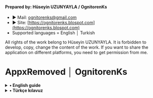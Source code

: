 #### Prepared by: Hüseyin UZUNYAYLA / OgnitorenKs
- ► Mail: ognitorenks@gmail.com
- ► Site: [https://ognitorenks.blospot.com](https://ognitorenks.blospot.com)
- Supported languages = English │ Turkish

All rights of the work belong to Hüseyin UZUNYAYLA. It is forbidden to develop, copy, change the content of the work. If you want to share the application on different platforms, you need to get permission from me.

# AppxRemoved │ OgnitorenKs

<details><B><summary> • English guide</B></summary>

- AppxRemoved scans and categorizes the appx applications installed on your system, and then lists the desired applications for you to delete.
- Some of the applications installed on the system are marked as unremovable by Microsoft. However, the application allows you to delete these applications as well. 
- In addition, it is added to regedit with the instructions shared by Microsoft so that it does not reinstall the deleted applications through the update channel.
- Be sure to restart the system after the deletions, the script will be run to clean up the junk files after the system is booted.

#### About warnings from antivirus programs

- Antiviruses may warn when removing the NSudo authorization tool and system applications.
- Multiple deletions may alert antivirus programs.
- The source code of the work is open, you can review it. If you do not trust it, please do not use it.

#### Nasıl kullanılır?

- After running the application, you will be prompted and informed. It will be enough to press any key to pass this screen.

![Repoo1](https://raw.githubusercontent.com/OgnitorenKs12/AppxRemoved/main/.github/EN/1.png)

- Be patient as the menu may be a bit late due to the operations performed in the data analysis section and the collection of information about the applications.

![Repoo2](https://raw.githubusercontent.com/OgnitorenKs12/AppxRemoved/main/.github/EN/2.png)

- After the menu that lists the installed appx applications, the meaning of the color codes at the beginning of the list. There is also detailed information to the right of the apps.

![Repoo3](https://raw.githubusercontent.com/OgnitorenKs12/AppxRemoved/main/.github/EN/3.png)

- You can write the numbers of the applications you want to uninstall with a comma (,) between them. Example; 50,65,67,82

![Repoo1](https://raw.githubusercontent.com/OgnitorenKs12/AppxRemoved/main/.github/EN/4.1.png)
![Repoo1](https://raw.githubusercontent.com/OgnitorenKs12/AppxRemoved/main/.github/EN/4.2.png)

- Do not forget to reboot the system after the operations. The script attached to the system boot will be run to clean up the remaining junk files.

</details>

<details><B><summary> • Türkçe kılavuz</B></summary>

- AppxRemoved uygulaması sisteminizde yüklü olan appx uygulamaları tarayıp, sınıflandırdıktan sonra istenilen uygulamaları silmeniz için listeleyerek size sunar.
- Sistemde yüklü olan uygulamaların belli bir kısmı Microsoft tarafından kaldırılmaz olarak işaretlenmiştir. Ancak uygulama bu uygulamaları da silmenize olanak sağlamaktadır. 
- Ayrıca silinen uygulamaları güncelleme kanalıyla yeniden yüklememesi için Microsoft'un paylaştığı yönergelerle regedit içerisine ekleme yapılır.
- Yaptığınız silme işlemlerinden sonra sistemi mutlaka yeniden başlatınız, sistem açıldıktan sonra çöp dosyaları temizlemesi için komut dosyası çalıştırılacaktır.

#### Antivirüs programlarının uyarıları hakkında

- NSudo yetkilendirme aracı ve sistem uygulamalarını kaldırırken antivirüsler uyarı verebilir.
- Çoklu silme işleminde kaynaklı antivirüs programları uyarı verebilir.
- Çalışmanın kaynak kodları açıktır, inceleyebilirsiniz. Buna rağmen güvenmiyorsanız lütfen uygulamayı kullanmayın.

#### Nasıl kullanılır?

- Uygulamayı çalıştırdıktan sonra uyarı ve bilgilendirme yapılır. Bu ekranı geçmek için herhangi bir tuşa basmanız yeterli olacaktır.

![Repoo1](https://raw.githubusercontent.com/OgnitorenKs12/AppxRemoved/main/.github/TR/1.png)

- Uygulamalar hakkında bilgi toplama ve veri analizi bölümünde yapılan işlemlerden kaynaklı menü biraz geç gelebilir sabırlı olun.

![Repoo2](https://raw.githubusercontent.com/OgnitorenKs12/AppxRemoved/main/.github/TR/2.png)

- Yüklü appx uygulamaları listeleyen menü geldikten sonra liste başında renk kodlarının anlamları yer almaktadır. Ayrıca uygulamaların sağında detaylı bilgi vardır.

![Repoo3](https://raw.githubusercontent.com/OgnitorenKs12/AppxRemoved/main/.github/TR/3.png)

- Kaldırmak istediğiniz uygulamaların numaralarını aralarında virgül (,) olacak şekilde yazabilirsiniz. Örnek; 50,65,67,82

![Repoo1](https://raw.githubusercontent.com/OgnitorenKs12/AppxRemoved/main/.github/TR/4.1.png)
![Repoo1](https://raw.githubusercontent.com/OgnitorenKs12/AppxRemoved/main/.github/TR/4.2.png)

- İşlemlerden sonra sistemi yeniden başlatmayı unutmayın. Kalan çöp dosyaları temizlemek için sistem açılışına eklenen komut dosyası çalıştırılacaktır.

</details>